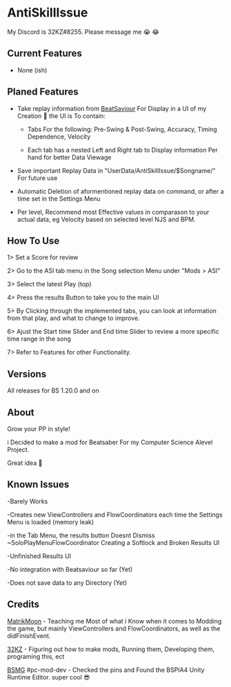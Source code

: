 # AntiSkillIssue
My Discord is 32KZ#8255. Please message me 😭 😂

## Current Features

- None (ish)

## Planed Features
- Take replay information from [BeatSaviour](https://github.com/Mystogan98/BeatSaviorData) For Display in a UI of my Creation 🙌 the UI is To contain:

  - Tabs For the following: Pre-Swing & Post-Swing, Accuracy, Timing Dependence, Velocity
  
  - Each tab has a nested Left and Right tab to Display information Per hand for better Data Viewage

- Save important Replay Data in "UserData/AntiSkillIssue/$Songname/" For future use

- Automatic Deletion of aformentioned replay data on command, or after a time set in the Settings Menu

- Per level, Recommend most Effective values in comparason to your actual data, eg Velocity based on selected level NJS and BPM. 

## How To Use

1> Set a Score for review

2> Go to the ASI tab menu in the Song selection Menu under "Mods > ASI"

3> Select the latest Play (top)

4> Press the results Button to take you to the main UI

5> By Clicking through the implemented tabs, you can look at information from that play, and what to change to improve. 

6> Ajust the Start time Slider and End time Slider to review a more specific time range in the song

7> Refer to Features for other Functionality. 

## Versions
All releases for BS 1.20.0 and on


## About

Grow your PP in style! 

i Decided to make a mod for Beatsaber For my Computer Science Alevel Project. 

Great idea 🥶

## Known Issues

-Barely Works

-Creates new ViewControllers and FlowCoordinators each time the Settings Menu is loaded (memory leak)

-in the Tab Menu, the results button Doesnt Dismiss ~SoloPlayMenuFlowCoordinator Creating a Softlock and Broken Results UI

-Unfinished Results UI

-No integration with Beatsaviour so far (Yet)

-Does not save data to any Directory (Yet)

## Credits

[MatrikMoon](https://www.Github.com/MatrikMoon/) - Teaching me Most of what i Know when it comes to Modding the game, but mainly ViewControllers and FlowCoordinators, as well as the didFinishEvent.

[32KZ](https://www.Github.com/32KZ) - Figuring out how to make mods, Running them, Developing them, programing this, ect

[BSMG](https://discord.gg/beatsabermods) #pc-mod-dev - Checked the pins and Found  the BSPIA4 Unity Runtime Editor. super cool 😎
